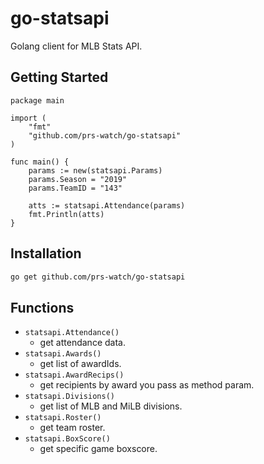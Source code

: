 # go-statsapi

Golang client for MLB Stats API.

## Getting Started

```golang
package main

import (
    "fmt"
    "github.com/prs-watch/go-statsapi"
)

func main() {
    params := new(statsapi.Params)
    params.Season = "2019"
    params.TeamID = "143"

    atts := statsapi.Attendance(params)
    fmt.Println(atts)
}
```

## Installation

```bash
go get github.com/prs-watch/go-statsapi
```

## Functions

- `statsapi.Attendance()`
    - get attendance data.
- `statsapi.Awards()`
    - get list of awardIds.
- `statsapi.AwardRecips()`
    - get recipients by award you pass as method param.
- `statsapi.Divisions()`
    - get list of MLB and MiLB divisions.
- `statsapi.Roster()`
    - get team roster.
- `statsapi.BoxScore()`
    - get specific game boxscore.